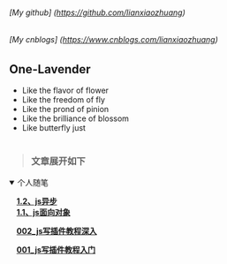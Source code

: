 ###### [My github]  (https://github.com/lianxiaozhuang)
###### [My cnblogs] (https://www.cnblogs.com/lianxiaozhuang)
<!-- ###### [Personal website] (www.lianxiaozhuang.com) *建设中* -->
## One-Lavender
* Like the flavor of flower
* Like the freedom of fly
* Like the prond of pinion
* Like the brilliance of blossom
* Like butterfly just
# 
[name]:lianxiaozhuang
[root]:https://github.com/lianxiaozhuang/blog
<!--  -->
> ### 文章展开如下
<details open>
 <summary>个人随笔</summary>








**<summary>&nbsp;&nbsp;&nbsp;&nbsp;[1.2、js异步](https://github.com/lianxiaozhuang/blog/tree/master/code/js/Object/js异步.md)**
**<summary>&nbsp;&nbsp;&nbsp;&nbsp;[1.1、js面向对象](https://github.com/lianxiaozhuang/blog/tree/master/code/js/Object/面向对象.md)**
<!-- 
**<summary>&nbsp;&nbsp;&nbsp;&nbsp;[1.5、YII实战（PHP+MYSQL实现增删改查）](https://github.com/lianxiaozhuang/blog/tree/master/code/qa/qa简介.md)**
**<summary>&nbsp;&nbsp;&nbsp;&nbsp;[1.4、js函数式编程](https://github.com/lianxiaozhuang/blog/tree/master/code/qa/qa简介.md)**
**<summary>&nbsp;&nbsp;&nbsp;&nbsp;[1.3、js与qa工程师](https://github.com/lianxiaozhuang/blog/tree/master/code/qa/qa简介.md)**
**<summary>&nbsp;&nbsp;&nbsp;&nbsp;[1.2、你不知道的css](https://github.com/lianxiaozhuang/blog/tree/master/code/css/你不知道的css.md)**
**<summary>&nbsp;&nbsp;&nbsp;&nbsp;[1.1、函数提升和变量提升](https://github.com/lianxiaozhuang/blog/tree/master/code/js/变量提升.md)** -->
**<summary> &nbsp;&nbsp;&nbsp;&nbsp;[002_js写插件教程深入](https://github.com/lianxiaozhuang/blog/tree/master/code/js/002_js写插件教程深入.md)**

**<summary> &nbsp;&nbsp;&nbsp;&nbsp;[001_js写插件教程入门](https://github.com/lianxiaozhuang/blog/tree/master/code/js/001_js写插件教程入门.md)**

</details>

<!-- | 项目        | 价格   |  数量  |
| --------   | -----:  | :----:  |
| 计算机     | \$1600 |   5     |
| 手机        |   \$12   |   12   |
| 管线        |    \$1    |  234  | -->
